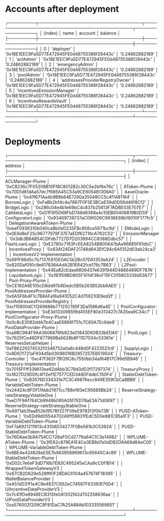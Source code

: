 Accounts after deployment
========
┌─────────┬──────────────────────────────────┬──────────────────────────────────────────────┬─────────────────┐
│ (index) │               name               │                   account                    │     balance     │
├─────────┼──────────────────────────────────┼──────────────────────────────────────────────┼─────────────────┤
│    0    │            'deployer'            │ '0x18E1EEC9Fa5D77E472945FE0d48755386f28443c' │ '0.24862882189' │
│    1    │            'aclAdmin'            │ '0x18E1EEC9Fa5D77E472945FE0d48755386f28443c' │ '0.24862882189' │
│    2    │         'emergencyAdmin'         │ '0x18E1EEC9Fa5D77E472945FE0d48755386f28443c' │ '0.24862882189' │
│    3    │           'poolAdmin'            │ '0x18E1EEC9Fa5D77E472945FE0d48755386f28443c' │ '0.24862882189' │
│    4    │ 'addressesProviderRegistryOwner' │ '0x18E1EEC9Fa5D77E472945FE0d48755386f28443c' │ '0.24862882189' │
│    5    │   'incentivesEmissionManager'    │ '0x18E1EEC9Fa5D77E472945FE0d48755386f28443c' │ '0.24862882189' │
│    6    │     'incentivesRewardsVault'     │ '0x18E1EEC9Fa5D77E472945FE0d48755386f28443c' │ '0.24862882189' │
└─────────┴──────────────────────────────────┴──────────────────────────────────────────────┴─────────────────┘

Deployments
===========
┌─────────────────────────────────────────┬──────────────────────────────────────────────┐
│                 (index)                 │                   address                    │
├─────────────────────────────────────────┼──────────────────────────────────────────────┤
│            ACLManager-Plume             │ '0xC8236c7F05208B10Ff8C8012B2c30C5e2bf6e76c' │
│              AToken-Plume               │ '0x70D1d81dAa57dc7f685A45C53a9CE6054B1308A0' │
│            AaveOracle-Plume             │ '0x41f671Aa4b9B8b64E7290a35049CC5c4f1A81194' │
│               BorrowLogic               │ '0xFaBb2b14c4a7867F0F5E3BCeE59d0D56d46f8Cf2' │
│               BridgeLogic               │ '0x286c04e4b1e69bC4c837b25813F7ADBE03E707E7' │
│              CalldataLogic              │ '0xD1F6f5D68FbD748d6368a4c10EB00406819B0D59' │
│            ConfiguratorLogic            │ '0x93469739737aC09f026C9936E89b19010F177fc5' │
│       DelegationAwareAToken-Plume       │ '0xbeF0936310b040caBb0eD235FBc856ce5671bc9d' │
│               EModeLogic                │ '0x0E8d8eF25c96777979F37E7aEDf62716cA762C52' │
│             EmissionManager             │ '0x3db3B84B54CDFdb7727D7D203894CC8388Ddbc57' │
│             FlashLoanLogic              │ '0xE2780c7163FcEEA8254B800647bAa96885F61dbC' │
│             IncentivesProxy             │ '0x63Af24DAF21748d8A3EfC94c6A5152d03ab24ca3' │
│       IncentivesV2-Implementation       │ '0x691F86d5c7b7137E81DE0AC5b2Bc07DA1353eA24' │
│                L2Encoder                │ '0x820Daf091c9e617836AAdA2B1E642fce176c7B63' │
│          L2Pool-Implementation          │ '0x44Ea82cEdae6606437e6391944D4886489DF787A' │
│            LiquidationLogic             │ '0xfB1f59BD805F1014f36cF15FC015803339d53677' │
│            Pool-Proxy-Plume             │ '0xCE192A6E105cD8dd97b8Dedc5B5b263B52bb6AE0' │
│       PoolAddressesProvider-Plume       │ '0x6A5F6b4F1c7B8AFa16a941D52C4d706210E9ed2f' │
│      PoolAddressesProviderRegistry      │ '0xcf15900dC11269886b77125C195F3Da1586d6a4E' │
│     PoolConfigurator-Implementation     │ '0xE3d1330985f9d455EF80e313427c7A35ea9C34c7' │
│      PoolConfigurator-Proxy-Plume       │ '0x0c8cE3082ddA7b4CaaE6866f751c7C60A7Ec6de8' │
│         PoolDataProvider-Plume          │ '0xa9BC984F9AA3606876fb923e01843D60B33bEDA0' │
│                PoolLogic                │ '0x7625fCe46DF877969Ba5628b8F11D7034c53361e' │
│           ReservesSetupHelper           │ '0xFB6229274532f0346752a0a6c448d0F4223521c6' │
│               SupplyLogic               │ '0x8D67f721aF934d5b03096016B2857257EB519504' │
│           Treasury-Controller           │ '0xc47f362F7Bf26C8c7550bb34af64B17C99d5B946' │
│         Treasury-Implementation         │ '0x7015FFff339613ee62dAbb3C78d3dD2f17297374' │
│              TreasuryProxy              │ '0x1827D29DDfc4f12ef1E7577CED348DFddbC150F4' │
│          StableDebtToken-Plume          │ '0xB3576D334331e7C3C46876ecc849E359CbCa8BB6' │
│         VariableDebtToken-Plume         │ '0x24424c6FDf17Abb21971cc788e160eC95685Bb24' │
│ ReserveStrategy-rateStrategyVolatileOne │ '0xeD7F9Af764Cb9949b095A05f7ED78aE3A71d0697' │
│  ReserveStrategy-rateStrategyStableOne  │ '0xA971ab3faa852b1957Bf227F59eE9782f3f0b73B' │
│            PUSD-AToken-Plume            │ '0xEDd9d0554470249ff56831fEdC5D0e881C95a1F3' │
│      PUSD-VariableDebtToken-Plume       │ '0xF7a8921211913c43108D34277F0Be561b3C5392A' │
│       PUSD-StableDebtToken-Plume        │ '0x76DAae3b9A754CC726eF0Cd2779a64C1C3e14982' │
│           WPLUME-AToken-Plume           │ '0x3fE62c879EA1E4Ce3EB8d7e0dDB2D6A69d8AeC05' │
│     WPLUME-VariableDebtToken-Plume      │ '0x6BE4e424828eE5E7b963958969613c65645C4c89' │
│      WPLUME-StableDebtToken-Plume       │ '0xD02c7e6eF3dD716b7E83C495245eCAa9cC0f1B14' │
│          WrappedTokenGatewayV3          │ '0x67CB2D629e528ff61F28DAC6104a457674F18395' │
│          WalletBalanceProvider          │ '0xA51dD31f1e4C9e4837C652eC74587F63393f70D4' │
│        UiIncentiveDataProviderV3        │ '0x7c41fDe8948ECB315fe04f202f42d702258636aa' │
│          UiPoolDataProviderV3           │ '0xa576002f209C9F81DaC7A25A88Ab103335569851' │
└─────────────────────────────────────────┴──────────────────────────────────────────────┘